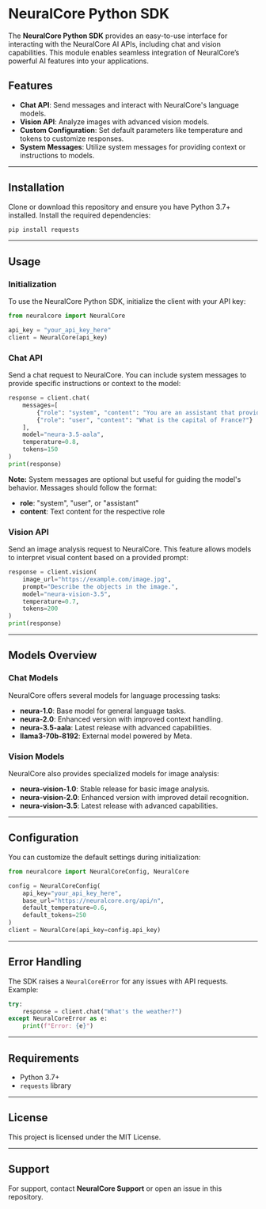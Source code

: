 # NeuralCore Python SDK

The **NeuralCore Python SDK** provides an easy-to-use interface for interacting with the NeuralCore AI APIs, including chat and vision capabilities. This module enables seamless integration of NeuralCore’s powerful AI features into your applications.

## Features

- **Chat API**: Send messages and interact with NeuralCore's language models.
- **Vision API**: Analyze images with advanced vision models.
- **Custom Configuration**: Set default parameters like temperature and tokens to customize responses.
- **System Messages**: Utilize system messages for providing context or instructions to models.

---

## Installation

Clone or download this repository and ensure you have Python 3.7+ installed. Install the required dependencies:

```bash
pip install requests
```

---

## Usage

### Initialization

To use the NeuralCore Python SDK, initialize the client with your API key:

```python
from neuralcore import NeuralCore

api_key = "your_api_key_here"
client = NeuralCore(api_key)
```

### Chat API

Send a chat request to NeuralCore. You can include system messages to provide specific instructions or context to the model:

```python
response = client.chat(
    messages=[
        {"role": "system", "content": "You are an assistant that provides concise answers."},
        {"role": "user", "content": "What is the capital of France?"}
    ],
    model="neura-3.5-aala",
    temperature=0.8,
    tokens=150
)
print(response)
```

**Note:** System messages are optional but useful for guiding the model's behavior. Messages should follow the format:
- **role**: "system", "user", or "assistant"
- **content**: Text content for the respective role

### Vision API

Send an image analysis request to NeuralCore. This feature allows models to interpret visual content based on a provided prompt:

```python
response = client.vision(
    image_url="https://example.com/image.jpg",
    prompt="Describe the objects in the image.",
    model="neura-vision-3.5",
    temperature=0.7,
    tokens=200
)
print(response)
```

---

## Models Overview

### Chat Models

NeuralCore offers several models for language processing tasks:
- **neura-1.0**: Base model for general language tasks.
- **neura-2.0**: Enhanced version with improved context handling.
- **neura-3.5-aala**: Latest release with advanced capabilities.
- **llama3-70b-8192**: External model powered by Meta.

### Vision Models

NeuralCore also provides specialized models for image analysis:
- **neura-vision-1.0**: Stable release for basic image analysis.
- **neura-vision-2.0**: Enhanced version with improved detail recognition.
- **neura-vision-3.5**: Latest release with advanced capabilities.

---

## Configuration

You can customize the default settings during initialization:

```python
from neuralcore import NeuralCoreConfig, NeuralCore

config = NeuralCoreConfig(
    api_key="your_api_key_here",
    base_url="https://neuralcore.org/api/n",
    default_temperature=0.6,
    default_tokens=250
)
client = NeuralCore(api_key=config.api_key)
```

---

## Error Handling

The SDK raises a `NeuralCoreError` for any issues with API requests. Example:

```python
try:
    response = client.chat("What's the weather?")
except NeuralCoreError as e:
    print(f"Error: {e}")
```

---

## Requirements

- Python 3.7+
- `requests` library

---

## License

This project is licensed under the MIT License.

---

## Support

For support, contact **NeuralCore Support** or open an issue in this repository.
